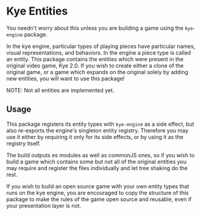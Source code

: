 # Kye Entities

You needn't worry about this unless you are building a game using the `kye-engine` package.

In the kye engine, particular types of playing pieces have particular names, visual representations, and behaviors. In the engine a piece type is called an entity. This package contains the entities which were present in the original video game, Kye 2.0. If you wish to create either a clone of the original game, or a game which expands on the original solely by adding new entities, you will want to use this package!

NOTE: Not all entities are implemented yet.

## Usage

This package registers its entity types with `kye-engine` as a side effect, but also re-exports the engine's singleton entity registry. Therefore you may use it either by requiring it only for its side effects, or by using it as the registry itself.

The build outputs es modules as well as commonJS ones, so if you wish to build a game which contains some but not all of the original entities you may require and register the files individually and let tree shaking do the rest.

If you wish to build an open source game with your own entity types that runs on the kye engine, you are encouraged to copy the structure of this package to make the rules of the game open source and reusable, even if your presentation layer is not.
